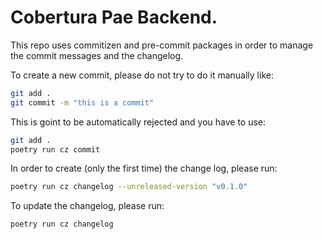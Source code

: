 # Cobertura Pae Backend.

This repo uses commitizen and pre-commit packages in order to manage the commit messages and the changelog.

To create a new commit, please do not try to do it manually like:

```bash
git add .
git commit -m "this is a commit"
```

This is goint to be automatically rejected and you have to use:

```bash
git add .
poetry run cz commit
```

In order to create (only the first time) the change log, please run:

```bash
poetry run cz changelog --unreleased-version "v0.1.0"
```

To update the changelog, please run:

```bash
poetry run cz changelog
```